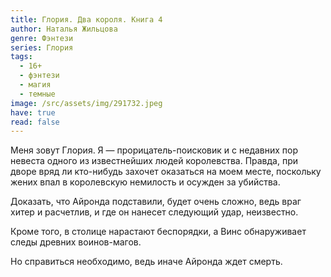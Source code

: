 ```yaml
---
title: Глория. Два короля. Книга 4
author: Наталья Жильцова
genre: Фэнтези
series: Глория
tags:
  - 16+
  - фэнтези
  - магия
  - темные
image: /src/assets/img/291732.jpeg
have: true
read: false
---
```

Меня зовут Глория. Я — прорицатель-поисковик и с недавних пор невеста одного из известнейших людей королевства. Правда, при дворе вряд ли кто-нибудь захочет оказаться на моем месте, поскольку жених впал в королевскую немилость и осужден за убийства.

Доказать, что Айронда подставили, будет очень сложно, ведь враг хитер и расчетлив, и где он нанесет следующий удар, неизвестно.

Кроме того, в столице нарастают беспорядки, а Винс обнаруживает следы древних воинов-магов.

Но справиться необходимо, ведь иначе Айронда ждет смерть.
